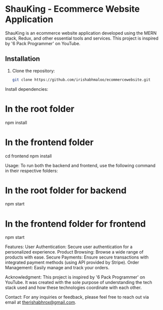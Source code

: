 # ShauKing - Ecommerce Website Application

ShauKing is an ecommerce website application developed using the MERN stack, Redux, and other essential tools and services. This project is inspired by '6 Pack Programmer' on YouTube.

## Installation

1. Clone the repository:
   ```bash
   git clone https://github.com/irishabhmaloo/ecommercewebsite.git

Install dependencies:

# In the root folder
npm install

# In the frontend folder
cd frontend
npm install

Usage: 
To run both the backend and frontend, use the following command in their respective folders:

# In the root folder for backend
npm start

# In the frontend folder for frontend
npm start

Features: 
User Authentication: Secure user authentication for a personalized experience.
Product Browsing: Browse a wide range of products with ease.
Secure Payments: Ensure secure transactions with integrated payment methods (using API provided by Stripe).
Order Management: Easily manage and track your orders.

Acknowledgment: 
This project is inspired by '6 Pack Programmer' on YouTube. It was created with the sole purpose of understanding the tech stack used and how these technologies coordinate with each other.

Contact: 
For any inquiries or feedback, please feel free to reach out via email at therishabhrox@gmail.com.
